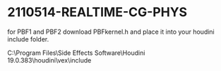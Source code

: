 # 2110514-REALTIME-CG-PHYS

for PBF1 and PBF2
download PBFkernel.h and place it into your houdini include folder.

C:\Program Files\Side Effects Software\Houdini 19.0.383\houdini\vex\include
